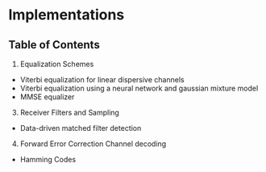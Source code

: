 # Implementations

##  Table of Contents

1.  Equalization Schemes
  * Viterbi equalization for linear dispersive channels
  * Viterbi equalization using a neural network and gaussian mixture model
  * MMSE equalizer
3.  Receiver Filters and Sampling
  * Data-driven matched filter detection
4.  Forward Error Correction Channel decoding
  * Hamming Codes
